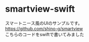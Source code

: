 # smartview-swift
スマートニース風のUIのサンプルです。  
<https://github.com/shino-g/smartview>  
こちらのコードをswiftで書いてみました
